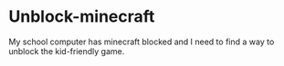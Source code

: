 # Unblock-minecraft
My school computer has minecraft blocked and I need to find a way to unblock the kid-friendly game.
